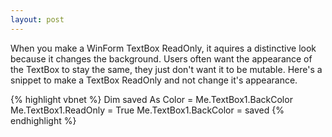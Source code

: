 ```yaml
---
layout: post
---
```

When you make a WinForm TextBox ReadOnly, it aquires a distinctive look because it changes the background.  Users often want the appearance of the TextBox to stay the same, they just don't want it to be mutable.  Here's a snippet to make a TextBox ReadOnly and not change it's appearance.

{% highlight vbnet %}
Dim saved As Color = Me.TextBox1.BackColor
Me.TextBox1.ReadOnly = True
Me.TextBox1.BackColor = saved
{% endhighlight %}


